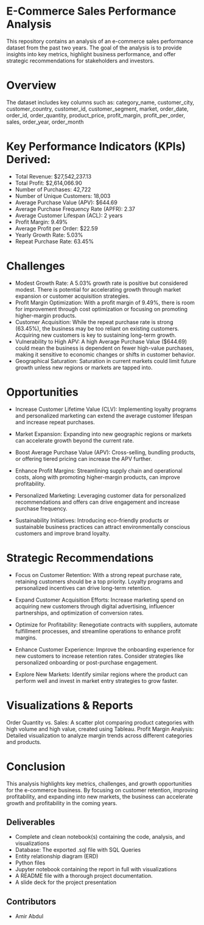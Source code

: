 # E-Commerce Sales Performance Analysis


This repository contains an analysis of an e-commerce sales performance dataset from the past two years. The goal of the analysis is to provide insights into key metrics, highlight business performance, and offer strategic recommendations for stakeholders and investors.

# Overview #
The dataset includes key columns such as:
category_name,
customer_city,
customer_country,
customer_id,
customer_segment,
market,
order_date,
order_id,
order_quantity,
product_price,
profit_margin,
profit_per_order,
sales,
order_year,
order_month

# Key Performance Indicators (KPIs) Derived: #
- Total Revenue: $27,542,237.13
- Total Profit: $2,614,066.90
- Number of Purchases: 42,722
- Number of Unique Customers: 18,003
- Average Purchase Value (APV): $644.69
- Average Purchase Frequency Rate (APFR): 2.37
- Average Customer Lifespan (ACL): 2 years
- Profit Margin: 9.49%
- Average Profit per Order: $22.59
- Yearly Growth Rate: 5.03%
- Repeat Purchase Rate: 63.45%

# Challenges #
- Modest Growth Rate: A 5.03% growth rate is positive but considered modest. There is potential for accelerating growth through market expansion or customer acquisition strategies.
- Profit Margin Optimization: With a profit margin of 9.49%, there is room for improvement through cost optimization or focusing on promoting higher-margin products.
- Customer Acquisition: While the repeat purchase rate is strong (63.45%), the business may be too reliant on existing customers. Acquiring new customers is key to sustaining long-term growth.
- Vulnerability to High APV: A high Average Purchase Value ($644.69) could mean the business is dependent on fewer high-value purchases, making it sensitive to economic changes or shifts in customer behavior.
- Geographical Saturation: Saturation in current markets could limit future growth unless new regions or markets are tapped into.

# Opportunities #
- Increase Customer Lifetime Value (CLV): Implementing loyalty programs and personalized marketing can extend the average customer lifespan and increase repeat purchases.

- Market Expansion: Expanding into new geographic regions or markets can accelerate growth beyond the current rate.

- Boost Average Purchase Value (APV): Cross-selling, bundling products, or offering tiered pricing can increase the APV further.

- Enhance Profit Margins: Streamlining supply chain and operational costs, along with promoting higher-margin products, can improve profitability.

- Personalized Marketing: Leveraging customer data for personalized recommendations and offers can drive engagement and increase purchase frequency.

- Sustainability Initiatives: Introducing eco-friendly products or sustainable business practices can attract environmentally conscious customers and improve brand loyalty.

# Strategic Recommendations #
- Focus on Customer Retention: With a strong repeat purchase rate, retaining customers should be a top priority. Loyalty programs and personalized incentives can drive long-term retention.

- Expand Customer Acquisition Efforts: Increase marketing spend on acquiring new customers through digital advertising, influencer partnerships, and optimization of conversion rates.

- Optimize for Profitability: Renegotiate contracts with suppliers, automate fulfillment processes, and streamline operations to enhance profit margins.

- Enhance Customer Experience: Improve the onboarding experience for new customers to increase retention rates. Consider strategies like personalized onboarding or post-purchase engagement.

- Explore New Markets: Identify similar regions where the product can perform well and invest in market entry strategies to grow faster.

# Visualizations & Reports #
Order Quantity vs. Sales: A scatter plot comparing product categories with high volume and high value, created using Tableau.
Profit Margin Analysis: Detailed visualization to analyze margin trends across different categories and products.

# Conclusion #
This analysis highlights key metrics, challenges, and growth opportunities for the e-commerce business. By focusing on customer retention, improving profitability, and expanding into new markets, the business can accelerate growth and profitability in the coming years.


## Deliverables
- Complete and clean notebook(s) containing the code, analysis, and visualizations
- Database: The exported .sql file with SQL Queries
- Entity relationship diagram (ERD)
- Python files
- Jupyter notebook containing the report in full with visualizations
- A README file with a thorough project documentation.
- A slide deck for the project presentation


## Contributors
- Amir Abdul

